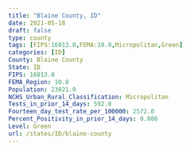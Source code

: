 ```yaml
---
title: "Blaine County, ID"
date: 2021-05-18
draft: false
type: county
tags: [FIPS:16013.0,FEMA:10.0,Micropolitan,Green]
categories: [ID]
County: Blaine County
State: ID
FIPS: 16013.0
FEMA_Region: 10.0
Population: 23021.0
NCHS_Urban_Rural_Classification: Micropolitan
Tests_in_prior_14_days: 592.0
Fourteen_day_test_rate_per_100000: 2572.0
Percent_Positivity_in_prior_14_days: 0.008
Level: Green
url: /states/ID/blaine-county
---
```



